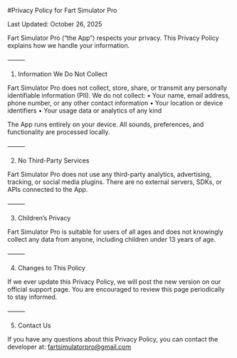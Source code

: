 #Privacy Policy for Fart Simulator Pro

Last Updated: October 26, 2025

Fart Simulator Pro (“the App”) respects your privacy. This Privacy Policy explains how we handle your information.

⸻

1. Information We Do Not Collect

Fart Simulator Pro does not collect, store, share, or transmit any personally identifiable information (PII).
We do not collect:
	•	Your name, email address, phone number, or any other contact information
	•	Your location or device identifiers
	•	Your usage data or analytics of any kind

The App runs entirely on your device. All sounds, preferences, and functionality are processed locally.

⸻

2. No Third-Party Services

Fart Simulator Pro does not use any third-party analytics, advertising, tracking, or social media plugins.
There are no external servers, SDKs, or APIs connected to the App.

⸻

3. Children’s Privacy

Fart Simulator Pro is suitable for users of all ages and does not knowingly collect any data from anyone, including children under 13 years of age.

⸻

4. Changes to This Policy

If we ever update this Privacy Policy, we will post the new version on our official support page. You are encouraged to review this page periodically to stay informed.

⸻

5. Contact Us

If you have any questions about this Privacy Policy, you can contact the developer at:
fartsimulatorpro@gmail.com
